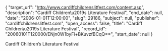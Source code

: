 {
  "target_url": "http://www.cardiffchildrenslitfest.com/content.asp", 
  "description": "Cardiff Children\u2019s Literature Festival", 
  "end_date": null, 
  "date": "2006-01-01T12:00:00", 
  "slug": 29186, 
  "subject": null, 
  "publisher": "cardiffchildrenslitfest.com", 
  "open_access": false, 
  "title": "Cardiff Children\u2019s Literature Festival", 
  "record_id": "20060101T120000/ENjn0W1byFi+BKuvzfBCqQ==", 
  "start_date": null
}

Cardiff Children’s Literature Festival